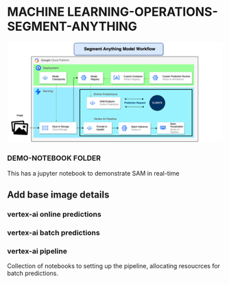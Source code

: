 # MACHINE LEARNING-OPERATIONS-SEGMENT-ANYTHING
![SAM-model-workflow](demo-notebooks/images/sam_workflow.png?raw=true)

### DEMO-NOTEBOOK FOLDER
This has a jupyter notebook to demonstrate SAM in real-time

## Add base image details

### vertex-ai online predictions

### vertex-ai batch predictions

### vertex-ai pipeline
Collection of notebooks to setting up the pipeline, allocating resoucrces for batch predictions.




